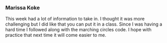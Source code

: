 ### Marissa Koke

This week had a lot of information to take in. I thought it was more challenging but I did like that you can put it in a class. Since I was having a hard time I followed along with the marching circles code. I hope with practice that next time it will come easier to me. 
